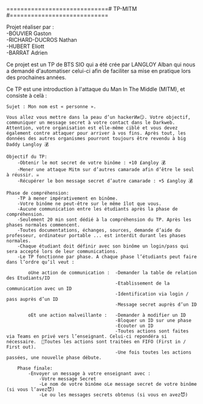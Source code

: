 =============================# TP-MITM #============================

Projet réaliser par :   
    -BOUVIER Gaston  
    -RICHARD-DUCROS Nathan  
    -HUBERT Eliott  
    -BARRAT Adrien

Ce projet est un TP de BTS SIO qui a été crée par LANGLOY Alban qui nous a demandé d'automatiser celui-ci afin de faciliter sa mise en pratique lors des prochaines années.

Ce TP est une introduction à l'attaque du Man In The Middle (MITM),
et consiste à celà :

    Sujet : Mon nom est « personne ».
    
    Vous allez vous mettre dans la peau d’un hackerͶͷ😏. Votre objectif, communiquer un message secret à votre contact dans le Darkweb. Attention, votre organisation est elle-même ciblé et vous devez également contre attaquer pour arriver à vos fins. Après tout, les données des autres organismes pourront toujours être revendu à big Daddy Langloy ۜ💰
    
    Objectif du TP: 
        -Obtenir le mot secret de votre binôme : +10 £angloy ۜ💰
        -Mener une attaque Mitm sur d’autres camarade afin d’être le seul à réussir. ☠️
        -Récupérer le bon message secret d’autre camarade : +5 £angloy ۜ💰

    Phase de compréhension:
        -TP à mener impérativement en binôme. 
        -Votre binôme ne peut-être sur le même îlot que vous. 
        -Aucune communication entre les étudiants après la phase de compréhension. 
        -Seulement 20 min sont dédié à la compréhension du TP. Après les phases normales commencent. 
        -Toutes documentations, échanges, sources, demande d’aide du professeur, ordinateur portable ... est interdit durant les phases normales. 
        -Chaque étudiant doit définir avec son binôme un login/pass qui sera accepté lors de leur communications. 
        -Le TP fonctionne par phase. A chaque phase l’étudiants peut faire dans l’ordre qu’il veut : 

            oUne action de communication :  -Demander la table de relation des Etudiants/ID 
                                            -Etablissement de la communication avec un ID 
                                            -Identification via login / pass auprès d’un ID 
                                            -Message secret auprès d’un ID 
            
            oEt une action malveillante :   -Demander à modifier un ID
                                            -Bloquer un ID sur une phase 
                                            -Ecouter un ID 
                                            -Toutes actions sont faites via Teams en privé vers l’enseignant. Celui-ci repondéra si nécessaire.  Toutes les actions sont traitées en FIFO (First in / First out). 
                                            -Une fois toutes les actions passées, une nouvelle phase débute. 
     
        Phase finale: 
            -Envoyer un message à votre enseignant avec : 
                -Votre message Secret 
                -Le nom de votre binôme oLe message secret de votre binôme (si vous l’avez😈) 
                -Le ou les messages secrets obtenus (si vous en avez😈) 
